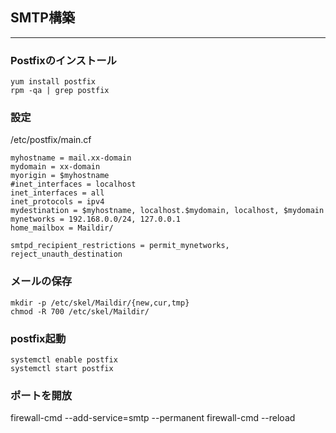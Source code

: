 
## SMTP構築
-----------------------------------------
### Postfixのインストール
```
yum install postfix
rpm -qa | grep postfix
```

### 設定
/etc/postfix/main.cf
```
myhostname = mail.xx-domain
mydomain = xx-domain
myorigin = $myhostname
#inet_interfaces = localhost
inet_interfaces = all
inet_protocols = ipv4
mydestination = $myhostname, localhost.$mydomain, localhost, $mydomain
mynetworks = 192.168.0.0/24, 127.0.0.1
home_mailbox = Maildir/

smtpd_recipient_restrictions = permit_mynetworks, reject_unauth_destination
```

### メールの保存
```
mkdir -p /etc/skel/Maildir/{new,cur,tmp}
chmod -R 700 /etc/skel/Maildir/
```

### postfix起動
```
systemctl enable postfix
systemctl start postfix
```

### ポートを開放
firewall-cmd --add-service=smtp --permanent
firewall-cmd --reload
